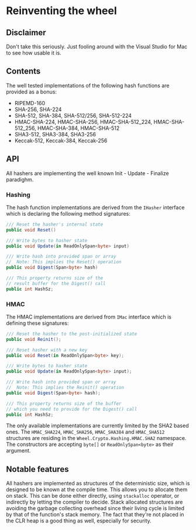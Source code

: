 # Reinventing the wheel

## Disclaimer

Don't take this seriously. Just fooling around with the Visual Studio for Mac to see how usable it is.

## Contents

The well tested implementations of the following hash functions are provided as a bonus:

* RIPEMD-160
* SHA-256, SHA-224
* SHA-512, SHA-384, SHA-512/256, SHA-512-224
* HMAC-SHA-224, HMAC-SHA-256, HMAC-SHA-512_224, HMAC-SHA-512_256, HMAC-SHA-384, HMAC-SHA-512
* SHA3-512, SHA3-384, SHA3-256
* Keccak-512, Keccak-384, Keccak-256

## API

All hashers are implementing the well known Init - Update - Finalize paradighm. 

### Hashing

The hash function implementations are derived from the `IHasher` interface which is declaring the following method signatures:

```csharp
/// Reset the hasher's internal state
public void Reset()

/// Write bytes to hasher state
public void Update(in ReadOnlySpan<byte> input)

/// Write hash into provided span or array
//  Note: This implies the Reset() operation
public void Digest(Span<byte> hash)

/// This property returns size of the 
// result buffer for the Digest() call
public int HashSz;
```

### HMAC

The HMAC implementations are derived from `IMac` interface which is defining these signatures:

```csharp
/// Reset the hasher to the post-initialized state
public void Reinit();

/// Reset hasher with a new key
public void Reset(in ReadOnlySpan<byte> key);

/// Write bytes to hasher state
public void Update(in ReadOnlySpan<byte> input);

/// Write hash into provided span or array
//  Note: This implies the Reinit() operation
public void Digest(Span<byte> hash);

/// This property returns size of the buffer
// which you need to provide for the Digest() call
public int HashSz;
```

The only available implementations are currently limited by the SHA2 based ones. The `HMAC_SHA224`, `HMAC_SHA256`, `HMAC_SHA384` and `HMAC_SHA512` structures are residing in the `Wheel.Crypto.Hashing.HMAC.SHA2` namespace. The constructors are accepting `byte[]` or `ReadOnlySpan<byte>` as their argument.

## Notable features

All hashers are implemented as structures of the deterministic size, which is designed to be known at the compile time. This allows you to allocate them on stack. This can be done either directly, using `stackalloc` operator, or indirectly by letting the compiler to decide. Stack allocated structures are avoiding the garbage collecting overhead since their living cycle is limited by that of the function's stack memory. The fact that they're not placed in the CLR heap is a good thing as well, especially for security.

